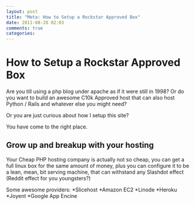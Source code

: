```yaml
---
layout: post
title: "Meta: How to Setup a Rockstar Approved Box"
date: 2011-08-28 02:03
comments: true
categories: 
---
```


How to Setup a Rockstar Approved Box
==========================================

Are you till using a php blog under apache as if it were still in 1998?
Or do you want to build an awesome C10k Approved host that
can also host Python / Rails and whatever else you might need?

Or you are just curious about how I setup this site?

You have come to the right place.

Grow up and breakup with your hosting
-------------------------------
Your Cheap PHP hosting company is actually not so cheap, you can get
a full linux box for the same amount of money, plus you can 
configure it to be a lean, mean, bit serving machine, that
can withstand any Slashdot effect (Reddit effect for you youngsters?)

Some awesome providers:
*Slicehost
*Amazon EC2
*Linode
*Heroku
*Joyent
*Google App Encine
